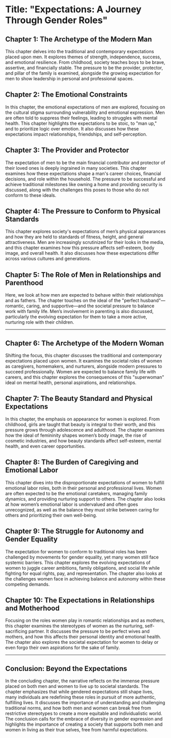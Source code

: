 # Title: "Expectations: A Journey Through Gender Roles"

## Chapter 1: The Archetype of the Modern Man
This chapter delves into the traditional and contemporary expectations placed upon men. It explores themes of strength, independence, success, and emotional resilience. From childhood, society teaches boys to be brave, assertive, and financially stable. The pressure to be the provider, protector, and pillar of the family is examined, alongside the growing expectation for men to show leadership in personal and professional spaces.

## Chapter 2: The Emotional Constraints
In this chapter, the emotional expectations of men are explored, focusing on the cultural stigma surrounding vulnerability and emotional expression. Men are often told to suppress their feelings, leading to struggles with mental health. This chapter highlights the expectations to be stoic, to "man up," and to prioritize logic over emotion. It also discusses how these expectations impact relationships, friendships, and self-perception.

## Chapter 3: The Provider and Protector
The expectation of men to be the main financial contributor and protector of their loved ones is deeply ingrained in many societies. This chapter examines how these expectations shape a man's career choices, financial decisions, and role within the household. The pressure to be successful and achieve traditional milestones like owning a home and providing security is discussed, along with the challenges this poses to those who do not conform to these ideals.

## Chapter 4: The Pressure to Conform to Physical Standards
This chapter explores society's expectations of men’s physical appearances and how they are held to standards of fitness, height, and general attractiveness. Men are increasingly scrutinized for their looks in the media, and this chapter examines how this pressure affects self-esteem, body image, and overall health. It also discusses how these expectations differ across various cultures and generations.

## Chapter 5: The Role of Men in Relationships and Parenthood
Here, we look at how men are expected to behave within their relationships and as fathers. The chapter touches on the ideal of the "perfect husband"—romantic, caring, and supportive—and the societal pressure to balance work with family life. Men’s involvement in parenting is also discussed, particularly the evolving expectation for them to take a more active, nurturing role with their children.

---

## Chapter 6: The Archetype of the Modern Woman
Shifting the focus, this chapter discusses the traditional and contemporary expectations placed upon women. It examines the societal roles of women as caregivers, homemakers, and nurturers, alongside modern pressures to succeed professionally. Women are expected to balance family life with careers, and this chapter explores the consequences of this "superwoman" ideal on mental health, personal aspirations, and relationships.

## Chapter 7: The Beauty Standard and Physical Expectations
In this chapter, the emphasis on appearance for women is explored. From childhood, girls are taught that beauty is integral to their worth, and this pressure grows through adolescence and adulthood. The chapter examines how the ideal of femininity shapes women’s body image, the rise of cosmetic industries, and how beauty standards affect self-esteem, mental health, and even career opportunities.

## Chapter 8: The Burden of Caregiving and Emotional Labor
This chapter dives into the disproportionate expectations of women to fulfill emotional labor roles, both in their personal and professional lives. Women are often expected to be the emotional caretakers, managing family dynamics, and providing nurturing support to others. The chapter also looks at how women’s emotional labor is undervalued and often goes unrecognized, as well as the balance they must strike between caring for others and prioritizing their own well-being.

## Chapter 9: The Struggle for Autonomy and Gender Equality
The expectation for women to conform to traditional roles has been challenged by movements for gender equality, yet many women still face systemic barriers. This chapter explores the evolving expectations of women to juggle career ambitions, family obligations, and social life while fighting for equal rights, pay, and representation. The chapter also looks at the challenges women face in achieving balance and autonomy within these competing demands.

## Chapter 10: The Expectations in Relationships and Motherhood
Focusing on the roles women play in romantic relationships and as mothers, this chapter examines the stereotypes of women as the nurturing, self-sacrificing partner. It discusses the pressure to be perfect wives and mothers, and how this affects their personal identity and emotional health. The chapter also explores the societal expectation for women to delay or even forgo their own aspirations for the sake of family.

---

## Conclusion: Beyond the Expectations
In the concluding chapter, the narrative reflects on the immense pressure placed on both men and women to live up to societal standards. The chapter emphasizes that while gendered expectations still shape lives, many individuals are redefining these roles in pursuit of more authentic, fulfilling lives. It discusses the importance of understanding and challenging traditional norms, and how both men and women can break free from restrictive stereotypes to create a more equitable and individualistic world. The conclusion calls for the embrace of diversity in gender expression and highlights the importance of creating a society that supports both men and women in living as their true selves, free from harmful expectations.
